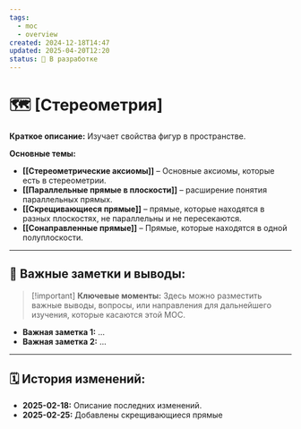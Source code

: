 ```yaml
---
tags:
  - moc
  - overview
created: 2024-12-18T14:47
updated: 2025-04-20T12:20
status: 🚧 В разработке
---
```


# 🗺️ **[Стереометрия]**

**Краткое описание:**  Изучает свойства фигур в пространстве.

**Основные темы:**

- **[[Стереометрические аксиомы]]** – Основные аксиомы, которые есть в стереометрии.
- **[[Параллельные прямые в плоскости]]** – расширение понятия параллельных прямых.
- **[[Скрещивающиеся прямые]]** – прямые, которые находятся в разных плоскостях, не параллельны и не пересекаются.
- **[[Сонаправленные прямые]]** – Прямые, которые находятся в одной полуплоскости.

---

## 📌 **Важные заметки и выводы:**

> [!important] **Ключевые моменты:** Здесь можно разместить важные выводы, вопросы, или направления для дальнейшего изучения, которые касаются этой MOC.

- **Важная заметка 1:** ...
- **Важная заметка 2:** ...

---

## 🗓️ **История изменений:**

- **2025-02-18:**  Описание последних изменений.
- **2025-02-25:**  Добавлены скрещивающиеся прямые